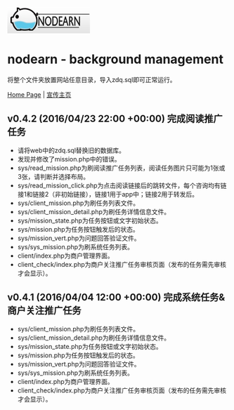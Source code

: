 ![](https://github.com/lvze1992/nodearn-web/blob/master/logo.jpg)

nodearn - background management
=========================

将整个文件夹放置网站任意目录，导入zdq.sql即可正常运行。

[Home Page](http://121.42.169.148/admin/client/) | [宣传主页](http://121.42.169.148/) 

v0.4.2 (2016/04/23 22:00 +00:00) 完成阅读推广任务
------------

* 请将web中的zdq.sql替换旧的数据库。
* 发现并修改了mission.php中的错误。
* sys/read_mission.php为刷阅读推广任务列表，阅读任务图片只可能为1张或3张，请判断并选择布局。
* sys/read_mission_click.php为点击阅读链接后的跳转文件，每个咨询均有链接1和链接2（非初始链接），链接1用于app中；链接2用于转发后。
* sys/client_mission.php为刷任务列表文件。
* sys/client_mission_detail.php为刷任务详情信息文件。
* sys/mission_state.php为任务按钮或文字初始状态。
* sys/mission.php为任务按钮触发后的状态。
* sys/mission_vert.php为问题回答验证文件。
* sys/sys_mission.php为刷系统任务列表。
* client/index.php为商户管理界面。
* client_check/index.php为商户关注推广任务审核页面（发布的任务需先审核才会显示）。


v0.4.1 (2016/04/04 12:00 +00:00) 完成系统任务&商户关注推广任务
------------

* sys/client_mission.php为刷任务列表文件。
* sys/client_mission_detail.php为刷任务详情信息文件。
* sys/mission_state.php为任务按钮或文字初始状态。
* sys/mission.php为任务按钮触发后的状态。
* sys/mission_vert.php为问题回答验证文件。
* sys/sys_mission.php为刷系统任务列表。
* client/index.php为商户管理界面。
* client_check/index.php为商户关注推广任务审核页面（发布的任务需先审核才会显示）。
